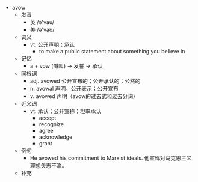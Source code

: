 - avow
  - 发音
    - 英 /ə'vau/
    - 美 /ə'vaʊ/
  - 词义
    - vt. 公开声明；承认
      - to make a public statement about something you believe in
  - 记忆
    - a + vow (喊叫) → 发誓 → 承认
  - 同根词
    - adj. avowed 公开宣布的；公开承认的；公然的
    - n. avowal 声明，公开表示；公开宣布
    - v. avowed 声明（avow的过去式和过去分词）
  - 近义词
    - vt. 承认；公开宣称；坦率承认
      - accept
      - recognize
      - agree
      - acknowledge
      - grant
  - 例句
    - He avowed his commitment to Marxist ideals. 他宣称对马克思主义理想矢志不渝。
  - 补充